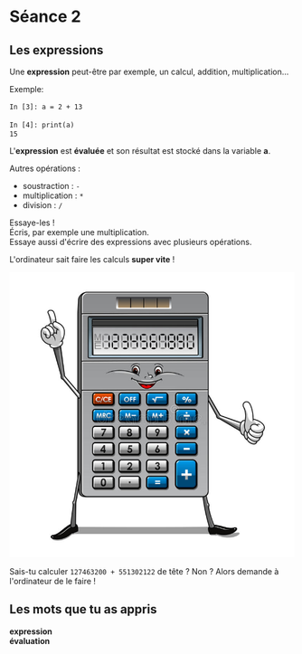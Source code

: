 # Séance 2

## Les expressions

Une **expression** peut-être par exemple, un calcul, addition, multiplication...

Exemple:

    In [3]: a = 2 + 13

    In [4]: print(a)
    15

L'**expression** est **évaluée** et son résultat est stocké dans la variable
**a**.

Autres opérations :

 * soustraction : `-`
 * multiplication : `*`
 * division : `/`

Essaye-les !  
Écris, par exemple une multiplication.  
Essaye aussi d'écrire des expressions avec plusieurs opérations.

L'ordinateur sait faire les calculs **super vite** !

![L'ordinateur est une super calculatrice !](images/calculatrice.jpg)

Sais-tu calculer `127463200 + 551302122` de tête ? Non ?
Alors demande à l'ordinateur de le faire !

## Les mots que tu as appris

**expression**  
**évaluation**  

